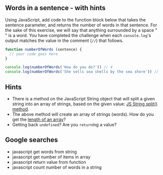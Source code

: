 Words in a sentence - with hints
------
Using JavaScript, add code to the function block below that takes the sentence parameter, and returns the number of words in that sentence. For the sake of this exercise, we will say that anything surrounded by a space " " is a word. You have completed the challenge when each `console.log`'s output matches the value in the comment (`//`) that follows.

```js
function numberOfWords (sentence) {
  // your code goes here
}

console.log(numberOfWords('How do you do?')) // 4
console.log(numberOfWords('She sells sea shells by the sea shore')) // 8
```

Hints
------
* There is a method on the JavaScript String object that will split a given string into an array of strings, based on the given value: [JS String split() method](https://www.w3schools.com/jsref/jsref_split.asp).
* The above method will create an array of strings (words). How do you get the [length of an array](https://www.w3schools.com/jsref/jsref_length_array.asp)? 
* Getting back `undefined`? Are you `return`ing a value?

Google searches
------
* javascript get words from string
* javascript get number of items in array
* javascript return value from function
* javascript count number of words in a string